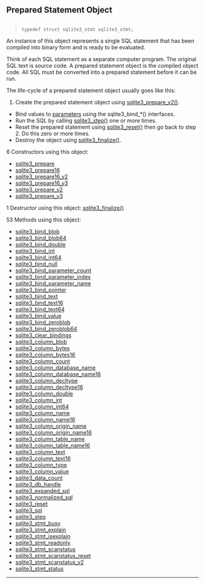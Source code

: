 ## Prepared Statement Object




> ```
> 
> typedef struct sqlite3_stmt sqlite3_stmt;
> 
> ```



An instance of this object represents a single SQL statement that
has been compiled into binary form and is ready to be evaluated.


Think of each SQL statement as a separate computer program. The
original SQL text is source code. A prepared statement object
is the compiled object code. All SQL must be converted into a
prepared statement before it can be run.


The life\-cycle of a prepared statement object usually goes like this:


1. Create the prepared statement object using [sqlite3\_prepare\_v2()](#sqlite3_prepare).
- Bind values to [parameters](lang_expr.html#varparam) using the sqlite3\_bind\_\*()
interfaces.
- Run the SQL by calling [sqlite3\_step()](#sqlite3_step) one or more times.
- Reset the prepared statement using [sqlite3\_reset()](#sqlite3_reset) then go back
to step 2\. Do this zero or more times.
- Destroy the object using [sqlite3\_finalize()](#sqlite3_finalize).




6 Constructors using this object:

* [sqlite3\_prepare](#sqlite3_prepare)
* [sqlite3\_prepare16](#sqlite3_prepare)
* [sqlite3\_prepare16\_v2](#sqlite3_prepare)
* [sqlite3\_prepare16\_v3](#sqlite3_prepare)
* [sqlite3\_prepare\_v2](#sqlite3_prepare)
* [sqlite3\_prepare\_v3](#sqlite3_prepare)






1 Destructor using this object: [sqlite3\_finalize()](#sqlite3_finalize)


53 Methods using this object:

* [sqlite3\_bind\_blob](#sqlite3_bind_blob)
* [sqlite3\_bind\_blob64](#sqlite3_bind_blob)
* [sqlite3\_bind\_double](#sqlite3_bind_blob)
* [sqlite3\_bind\_int](#sqlite3_bind_blob)
* [sqlite3\_bind\_int64](#sqlite3_bind_blob)
* [sqlite3\_bind\_null](#sqlite3_bind_blob)
* [sqlite3\_bind\_parameter\_count](#sqlite3_bind_parameter_count)
* [sqlite3\_bind\_parameter\_index](#sqlite3_bind_parameter_index)
* [sqlite3\_bind\_parameter\_name](#sqlite3_bind_parameter_name)
* [sqlite3\_bind\_pointer](#sqlite3_bind_blob)
* [sqlite3\_bind\_text](#sqlite3_bind_blob)
* [sqlite3\_bind\_text16](#sqlite3_bind_blob)
* [sqlite3\_bind\_text64](#sqlite3_bind_blob)
* [sqlite3\_bind\_value](#sqlite3_bind_blob)
* [sqlite3\_bind\_zeroblob](#sqlite3_bind_blob)
* [sqlite3\_bind\_zeroblob64](#sqlite3_bind_blob)
* [sqlite3\_clear\_bindings](#sqlite3_clear_bindings)
* [sqlite3\_column\_blob](#sqlite3_column_blob)
* [sqlite3\_column\_bytes](#sqlite3_column_blob)
* [sqlite3\_column\_bytes16](#sqlite3_column_blob)
* [sqlite3\_column\_count](#sqlite3_column_count)
* [sqlite3\_column\_database\_name](#sqlite3_column_database_name)
* [sqlite3\_column\_database\_name16](#sqlite3_column_database_name)
* [sqlite3\_column\_decltype](#sqlite3_column_decltype)
* [sqlite3\_column\_decltype16](#sqlite3_column_decltype)
* [sqlite3\_column\_double](#sqlite3_column_blob)
* [sqlite3\_column\_int](#sqlite3_column_blob)
* [sqlite3\_column\_int64](#sqlite3_column_blob)
* [sqlite3\_column\_name](#sqlite3_column_name)
* [sqlite3\_column\_name16](#sqlite3_column_name)
* [sqlite3\_column\_origin\_name](#sqlite3_column_database_name)
* [sqlite3\_column\_origin\_name16](#sqlite3_column_database_name)
* [sqlite3\_column\_table\_name](#sqlite3_column_database_name)
* [sqlite3\_column\_table\_name16](#sqlite3_column_database_name)
* [sqlite3\_column\_text](#sqlite3_column_blob)
* [sqlite3\_column\_text16](#sqlite3_column_blob)
* [sqlite3\_column\_type](#sqlite3_column_blob)
* [sqlite3\_column\_value](#sqlite3_column_blob)
* [sqlite3\_data\_count](#sqlite3_data_count)
* [sqlite3\_db\_handle](#sqlite3_db_handle)
* [sqlite3\_expanded\_sql](#sqlite3_expanded_sql)
* [sqlite3\_normalized\_sql](#sqlite3_expanded_sql)
* [sqlite3\_reset](#sqlite3_reset)
* [sqlite3\_sql](#sqlite3_expanded_sql)
* [sqlite3\_step](#sqlite3_step)
* [sqlite3\_stmt\_busy](#sqlite3_stmt_busy)
* [sqlite3\_stmt\_explain](#sqlite3_stmt_explain)
* [sqlite3\_stmt\_isexplain](#sqlite3_stmt_isexplain)
* [sqlite3\_stmt\_readonly](#sqlite3_stmt_readonly)
* [sqlite3\_stmt\_scanstatus](#sqlite3_stmt_scanstatus)
* [sqlite3\_stmt\_scanstatus\_reset](#sqlite3_stmt_scanstatus_reset)
* [sqlite3\_stmt\_scanstatus\_v2](#sqlite3_stmt_scanstatus)
* [sqlite3\_stmt\_status](#sqlite3_stmt_status)








---


